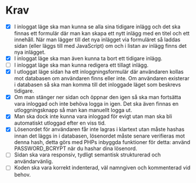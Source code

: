 



# Krav

- [x] I inloggat läge ska man kunna se alla sina tidigare inlägg och det ska finnas ett formulär där man kan skapa ett nytt inlägg med en titel och ett innehåll. När man lägger till det nya inlägget via formuläret så laddas sidan (eller läggs till med JavaScript) om och i listan av inlägg finns det nya inlägget.
- [x] I inloggat läge ska man även kunna ta bort ett tidigare inlägg.
- [ ] I inloggat läge ska man kunna redigera ett tillagt inlägg.
- [x] I utloggat läge sidan ha ett inloggningsformulär där användaren kollas mot databasen om användaren finns eller inte. Om användaren existerar i databasen så ska man komma till det inloggade läget som beskrevs tidigare.
- [x] Om man stänger ner sidan och öppnar den igen så ska man fortsätta vara inloggad och inte behöva logga in igen. Det ska även finnas en utloggningsknapp så man kan manuellt logga ut.
- [x] Man ska dock inte kunna vara inloggad för evigt utan man ska bli automatiskt utloggad efter en viss tid.
- [x] Lösenordet för användaren får inte lagras i klartext utan måste hashas innan det läggs in i databasen, lösenordet måste senare verifieras mot denna hash, detta görs med PHPs inbyggda funktioner för detta: använd PASSWORD_BCRYPT när du hashar dina lösenord.
- [ ] Sidan ska vara responsiv, tydligt semantisk strukturerad och användarvänlig.
- [ ] Koden ska vara korrekt indenterad, väl namngiven och kommenterad vid behov.
